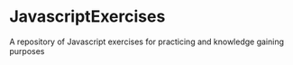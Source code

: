 # JavascriptExercises
A repository of Javascript exercises for practicing and knowledge gaining purposes

